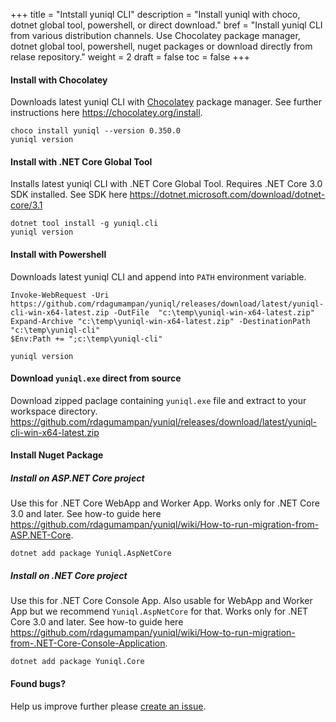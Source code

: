 +++
title = "Intstall yuniql CLI"
description = "Install yuniql with choco, dotnet global tool, powershell, or direct download."
bref = "Install yuniql CLI from various distribution channels. Use Chocolatey package manager, dotnet global tool, powershell, nuget packages or download directly from relase repository."
weight = 2
draft = false
toc = false
+++

#### Install with Chocolatey
Downloads latest yuniql CLI with [Chocolatey](https://chocolatey.org/) package manager. See further instructions here https://chocolatey.org/install.
```console
choco install yuniql --version 0.350.0
yuniql version
```

#### Install with .NET Core Global Tool
Installs latest yuniql CLI with .NET Core Global Tool. Requires .NET Core 3.0 SDK installed. See SDK here https://dotnet.microsoft.com/download/dotnet-core/3.1
```console
dotnet tool install -g yuniql.cli
yuniql version
```

#### Install with Powershell
Downloads latest yuniql CLI and append into `PATH` environment variable.
```console
Invoke-WebRequest -Uri https://github.com/rdagumampan/yuniql/releases/download/latest/yuniql-cli-win-x64-latest.zip -OutFile  "c:\temp\yuniql-win-x64-latest.zip"
Expand-Archive "c:\temp\yuniql-win-x64-latest.zip" -DestinationPath "c:\temp\yuniql-cli"
$Env:Path += ";c:\temp\yuniql-cli"

yuniql version
```

#### Download `yuniql.exe` direct from source
Download zipped paclage containing `yuniql.exe` file and extract to your workspace directory.
https://github.com/rdagumampan/yuniql/releases/download/latest/yuniql-cli-win-x64-latest.zip

#### Install Nuget Package
##### Install on ASP.NET Core project
Use this for .NET Core WebApp and Worker App. Works only for .NET Core 3.0 and later. See how-to guide here https://github.com/rdagumampan/yuniql/wiki/How-to-run-migration-from-ASP.NET-Core.
```console
dotnet add package Yuniql.AspNetCore
```

##### Install on .NET Core project
Use this for .NET Core Console App. Also usable for WebApp and Worker App but we recommend `Yuniql.AspNetCore` for that. Works only for .NET Core 3.0 and later. See how-to guide here https://github.com/rdagumampan/yuniql/wiki/How-to-run-migration-from-.NET-Core-Console-Application.
```console
dotnet add package Yuniql.Core
```

#### Found bugs?
Help us improve further please [create an issue](https://github.com/rdagumampan/yuniql/issues/new).
